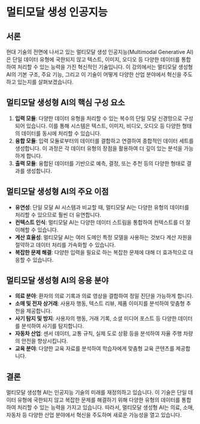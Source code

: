 # 멀티모달 생성 인공지능

## 서론

현대 기술의 전면에 나서고 있는 멀티모달 생성 인공지능(Multimodal Generative AI)은 단일 데이터 유형에 국한되지 않고 텍스트, 이미지, 오디오 등 다양한 데이터를 통합하여 처리할 수 있는 능력을 가진 혁신적인 기술입니다. 이 강의에서는 멀티모달 생성형 AI의 기본 구조, 주요 기능, 그리고 이 기술이 어떻게 다양한 산업 분야에서 혁신을 주도하고 있는지를 살펴보겠습니다.

## 멀티모달 생성형 AI의 핵심 구성 요소

1. **입력 모듈**: 다양한 데이터 유형을 처리할 수 있는 복수의 단일 모달 신경망으로 구성되어 있습니다. 이를 통해 시스템은 텍스트, 이미지, 비디오, 오디오 등 다양한 형태의 데이터를 동시에 처리할 수 있습니다.
2. **융합 모듈**: 입력 모듈로부터의 데이터를 결합하고 연결하여 종합적인 데이터 세트를 생성합니다. 이 과정은 각 데이터 유형의 장점을 활용하여 더 깊이 있는 분석을 가능하게 합니다.
3. **출력 모듈**: 융합된 데이터를 기반으로 예측, 결정, 또는 추천 등의 다양한 형태로 결과를 생성합니다.

## 멀티모달 생성형 AI의 주요 이점

- **유연성**: 단일 모달 AI 시스템과 비교할 때, 멀티모달 AI는 다양한 유형의 데이터를 처리할 수 있으므로 훨씬 더 유연합니다.
- **컨텍스트 인식**: 멀티모달 AI는 다양한 데이터 스트림을 통합하여 컨텍스트를 더 잘 이해할 수 있습니다.
- **계산 효율성**: 멀티모달 AI는 여러 도메인 특정 모델을 사용하는 것보다 계산 자원을 절약하고 데이터 처리를 가속화할 수 있습니다.
- **복잡한 문제 해결**: 다양한 입력을 필요로 하는 복잡한 문제에 대해 더 효과적으로 대응할 수 있습니다.

## 멀티모달 생성형 AI의 응용 분야

- **의료 분야**: 환자의 의료 기록과 의료 영상을 결합하여 정밀 진단을 가능하게 합니다.
- **소매 및 전자 상거래**: 사용자 행동, 텍스트 리뷰, 제품 이미지를 분석하여 맞춤형 추천을 제공합니다.
- **사기 탐지 및 방지**: 사용자의 행동, 거래 기록, 소셜 미디어 포스트 등 다양한 데이터를 분석하여 사기를 탐지합니다.
- **자동차 산업**: 센서 데이터, 교통 규칙, 실제 도로 상황 등을 분석하여 자율 주행 차량의 안전을 향상시킵니다.
- **교육 분야**: 다양한 교육 자료를 분석하여 학습자에게 맞춤형 교육 콘텐츠를 제공합니다.

## 결론

멀티모달 생성형 AI는 인공지능 기술의 미래를 재정의하고 있습니다. 이 기술은 단일 데이터 유형에 국한되지 않고 복잡한 문제를 해결하기 위해 다양한 유형의 데이터를 통합하여 처리할 수 있는 능력을 가지고 있습니다. 따라서, 멀티모달 생성형 AI는 의료, 소매, 자동차 등 다양한 산업 분야에서 혁신을 주도하며 새로운 가능성을 열고 있습니다.
